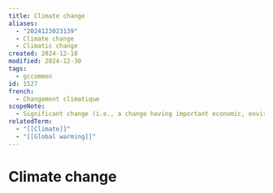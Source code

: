```yaml
---
title: Climate change
aliases:
  - "2024123023139"
  - Climate change
  - Climatic change
created: 2024-12-18
modified: 2024-12-30
tags:
  - gccommon
id: 1527
french:
  - Changement climatique
scopeNote:
  - Significant change (i.e., a change having important economic, environmental and social effects) in the mean values of a meteorological element (in particular temperature or amount of precipitation) in the course of a certain period of time, where the means are taken over periods of the order of a decade or longer.
relatedTerm:
  - "[[Climate]]"
  - "[[Global warming]]"
---
```

# Climate change
